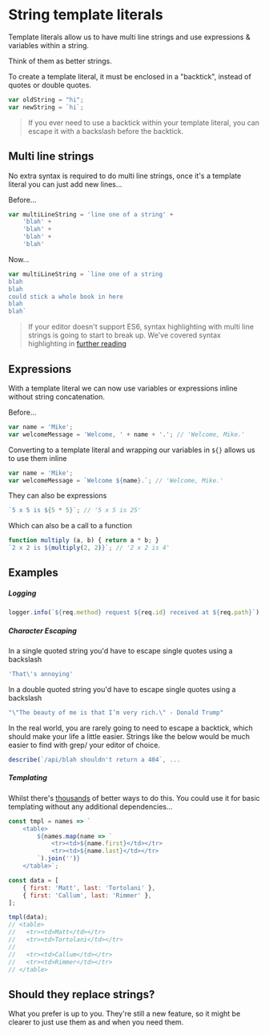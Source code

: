 # String template literals

Template literals allow us to have multi line strings and use expressions & variables within a string.

Think of them as better strings.

To create a template literal, it must be enclosed in a "backtick", instead of quotes or double quotes.

```javascript
var oldString = "hi";
var newString = `hi`;
```

> If you ever need to use a backtick within your template literal, you can escape it with a backslash before the backtick.

## Multi line strings

No extra syntax is required to do multi line strings, once it's a template literal you can just add new lines...

Before...
```javascript
var multiLineString = 'line one of a string' +
    'blah' +
    'blah' +
    'blah' +
    'blah'
```

Now...
```javascript
var multiLineString = `line one of a string
blah
blah
could stick a whole book in here
blah
blah`
```

> If your editor doesn't support ES6, syntax highlighting with multi line strings is going to start to break up.
> We've covered syntax highlighting in [further reading](/reference)

## Expressions

With a template literal we can now use variables or expressions inline without string concatenation.

Before...
```javascript
var name = 'Mike';
var welcomeMessage = 'Welcome, ' + name + '.'; // 'Welcome, Mike.'
```

Converting to a template literal and wrapping our variables in `${}` allows us to use them inline
```javascript
var name = 'Mike';
var welcomeMessage = `Welcome ${name}.`; // 'Welcome, Mike.'
```

They can also be expressions
```javascript
`5 x 5 is ${5 * 5}`; // '5 x 5 is 25'
```

Which can also be a call to a function
```javascript
function multiply (a, b) { return a * b; }
`2 x 2 is ${multiply(2, 2)}`; // '2 x 2 is 4'
```

## Examples

##### Logging
```javascript
logger.info(`${req.method} request ${req.id} received at ${req.path}`);
```

##### Character Escaping

In a single quoted string you'd have to escape single quotes using a backslash
```javascript
'That\'s annoying'
```

In a double quoted string you'd have to escape single quotes using a backslash
```javascript
"\"The beauty of me is that I’m very rich.\" - Donald Trump"
```

In the real world, you are rarely going to need to escape a backtick, which should make your life a little easier. Strings like the below would be much easier to find with grep/ your editor of choice.

```javascript
describe(`/api/blah shouldn't return a 404`, ...
```

##### Templating
Whilst there's [thousands](https://libraries.io/search?platforms=NPM&q=templating) of better ways to do this. You could use it for basic templating without any additional dependencies...
```javascript
const tmpl = names => `
    <table>
        ${names.map(name => `
            <tr><td>${name.first}</td></tr>
            <tr><td>${name.last}</td></tr>
        `).join('')}
    </table>`;

const data = [
    { first: 'Matt', last: 'Tortolani' },
    { first: 'Callum', last: 'Rimmer' },
];

tmpl(data);
// <table>
//   <tr><td>Matt</td></tr>
//   <tr><td>Tortolani</td></tr>
//
//   <tr><td>Callum</td></tr>
//   <tr><td>Rimmer</td></tr>
// </table>
```

## Should they replace strings?

What you prefer is up to you. They're still a new feature, so it might be clearer to just use them as and when you need them.
